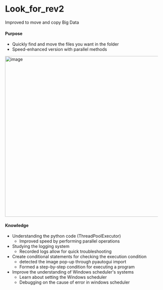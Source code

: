 # Look_for_rev2
Improved to move and copy Big Data

#### Purpose
- Quickly find and move the files you want in the folder
- Speed-enhanced version with parallel methods
<img width="531" alt="image" src="https://github.com/JeonHR/Look_for/assets/140233882/cbc30a88-55cd-4f30-9395-b85136d42f72">

#### Knowledge
- Understanding the python code (ThreadPoolExecutor)
  - Improved speed by performing parallel operations
- Studying the logging system
  - Recorded logs allow for quick troubleshooting
- Create conditional statements for checking the execution condition
  - detected the image pop-up through pyautogui import
  - Formed a step-by-step condition for executing a program
- Improve the understanding of Windows scheduler's systems
  - Learn about setting the Windows scheduler
  - Debugging on the cause of error in windows scheduler
